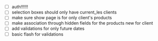 #
- [ ] auth!!!!!!
- [ ] selection boxes should only have current_les clients
- [ ] make sure show page is for only client's products
- [ ] make association through hidden fields for the products new for client
- [ ] add validations for only future dates
- [ ] basic flash for validations
